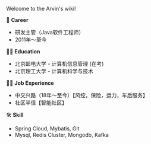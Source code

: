 Welcome to the Arvin's wiki! 

🔭 **Career**
- 研发主管（Java软件工程师）
- 2011年～至今

👨‍🎓 **Education**
- 北京邮电大学 - 计算机信息管理 (在考)
- 北京理工大学 - 计算机科学与技术

👨‍💻 **Job Experience**
- 中交兴路（18年～至今）【风控，保险，运力，车后服务】
- 社区半径【智能社区】

🛠 **Skill**
- Spring Cloud, Mybatis, Git
- Mysql, Redis Cluster, Mongodb, Kafka
